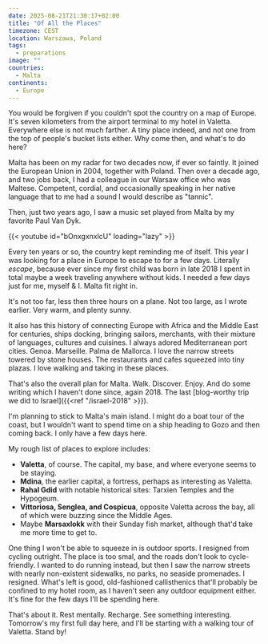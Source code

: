 ```yaml
---
date: 2025-08-21T21:30:17+02:00
title: "Of All the Places"
timezone: CEST
location: Warszawa, Poland
tags:
  - preparations
image: ""
countries:
  - Malta
continents:
  - Europe
---
```


You would be forgiven if you couldn't spot the country on a map of Europe. It's seven kilometers from the airport terminal to my hotel in Valetta. Everywhere else is not much farther. A tiny place indeed, and not one from the top of people's bucket lists either. Why come then, and what's to do here?

<!--more-->

Malta has been on my radar for two decades now, if ever so faintly. It joined the European Union in 2004, together with Poland. Then over a decade ago, and two jobs back, I had a colleague in our Warsaw office who was Maltese. Competent, cordial, and occasionally speaking in her native language that to me had a sound I would describe as "tannic".

Then, just two years ago, I saw a music set played from Malta by my favorite Paul Van Dyk.

{{< youtube id="bOnxgxnxlcU" loading="lazy" >}}

Every ten years or so, the country kept reminding me of itself. This year I was looking for a place in Europe to escape to for a few days. Literally *escape*, because ever since my first child was born in late 2018 I spent in total maybe a week traveling anywhere without kids. I needed a few days just for me, myself & I. Malta fit right in.

It's not too far, less then three hours on a plane. Not too large, as I wrote earlier. Very warm, and plenty sunny.

It also has this history of connecting Europe with Africa and the Middle East for centuries, ships docking, bringing sailors, merchants, with their mixture of languages, cultures and cuisines. I always adored Mediterranean port cities. Genoa. Marseille. Palma de Mallorca. I love the narrow streets towered by stone houses. The restaurants and cafes squeezed into tiny plazas. I love walking and taking in these places.

That's also the overall plan for Malta. Walk. Discover. Enjoy. And do some writing which I haven't done since, again 2018. The last [blog-worthy trip we did to Israel]({{<ref "/israel-2018" >}}).

I'm planning to stick to Malta's main island. I might do a boat tour of the coast, but I wouldn't want to spend time on a ship heading to Gozo and then coming back. I only have a few days here.

My rough list of places to explore includes:

- **Valetta**, of course. The capital, my base, and where everyone seems to be staying.
- **Mdina**, the earlier capital, a fortress, perhaps as interesting as Valetta.
- **Rahal Gdid** with notable historical sites: Tarxien Temples and the Hypogeum.
- **Vittoriosa, Senglea, and Cospicua**, opposite Valetta across the bay, all of which were buzzing since the Middle Ages.
- Maybe **Marsaxlokk** with their Sunday fish market, although that'd take me more time to get to. 

One thing I won't be able to squeeze in is outdoor sports. I resigned from cycling outright. The place is too smal, and the roads don't look to cycle-friendly. I wanted to do running instead, but then I saw the narrow streets with nearly non-existent sidewalks, no parks, no seaside promenades. I resigned. What's left is good, old-fashioned callisthenics that'll probably be confined to my hotel room, as I haven't seen any outdoor equipment either. It's fine for the few days I'll be spending here.

That's about it. Rest mentally. Recharge. See something interesting. Tomorrow's my first full day here, and I'll be starting with a walking tour of Valetta. Stand by!

